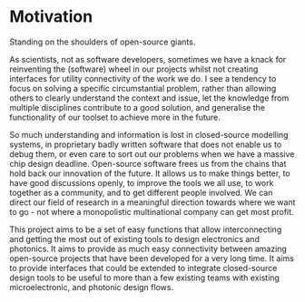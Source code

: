 # Motivation

Standing on the shoulders of open-source giants.

As scientists, not as software developers, sometimes we have a knack for reinventing the (software) wheel in our projects whilst not creating interfaces for utility connectivity of the work we do. I see a tendency to focus on solving a specific circumstantial problem, rather than allowing others to clearly understand the context and issue, let the knowledge from multiple disciplines contribute to a good solution, and generalise the functionality of our toolset to achieve more in the future.

So much understanding and information is lost in closed-source modelling systems, in proprietary badly written software that does not enable us to debug them, or even care to sort out our problems when we have a massive chip design deadline. Open-source software frees us from the chains that hold back our innovation of the future. It allows us to make things better, to have good discussions openly, to improve the tools we all use, to work together as a community, and to get different people involved. We can direct our field of research in a meaningful direction towards where we want to go - not where a monopolistic multinational company can get most profit.

This project aims to be a set of easy functions that allow interconnecting and getting the most out of existing tools to design electronics and photonics. It aims to provide as much easy connectivity between amazing open-source projects that have been developed for a very long time. It aims to provide interfaces that could be extended to integrate closed-source design tools to be useful to more than a few existing teams with existing microelectronic, and photonic design flows.
